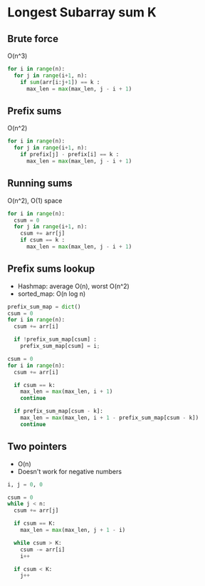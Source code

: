# Longest Subarray sum K

## Brute force

O(n^3)

```python
for i in range(n):
  for j in range(i+1, n):
    if sum(arr[i:j+1]) == k :
      max_len = max(max_len, j - i + 1)

```

## Prefix sums

O(n^2)

```python
for i in range(n):
  for j in range(i+1, n):
    if prefix[j] - prefix[i] == k :
      max_len = max(max_len, j - i + 1)
```

## Running sums

O(n^2), O(1) space

```python
for i in range(n):
  csum = 0
  for j in range(i+1, n):
    csum += arr[j]
    if csum == k :
      max_len = max(max_len, j - i + 1)
```

## Prefix sums lookup

- Hashmap: average O(n), worst O(n^2)
- sorted_map: O(n log n)

```python
prefix_sum_map = dict()
csum = 0
for i in range(n):
  csum += arr[i]

  if !prefix_sum_map[csum] :
    prefix_sum_map[csum] = i;

csum = 0
for i in range(n):
  csum += arr[i]

  if csum == k:
    max_len = max(max_len, i + 1)
    continue

  if prefix_sum_map[csum - k]:
    max_len = max(max_len, i + 1 - prefix_sum_map[csum - k])
    continue
```

## Two pointers

- O(n)
- Doesn't work for negative numbers

```python
i, j = 0, 0

csum = 0
while j < n:
  csum += arr[j]

  if csum == K:
    max_len = max(max_len, j + 1 - i)

  while csum > K:
    csum -= arr[i]
    i++

  if csum < K:
    j++

```
